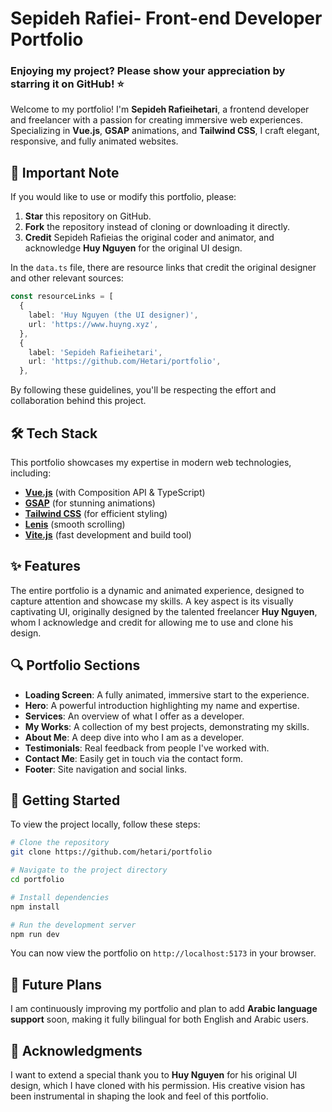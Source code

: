 # Sepideh Rafiei- Front-end Developer Portfolio

### Enjoying my project? Please show your appreciation by starring it on GitHub! ⭐

Welcome to my portfolio! I'm **Sepideh Rafieihetari**, a frontend developer and freelancer with a passion for creating immersive web experiences. Specializing in **Vue.js**, **GSAP** animations, and **Tailwind CSS**, I craft elegant, responsive, and fully animated websites.

## 📜 Important Note

If you would like to use or modify this portfolio, please:

1. **Star** this repository on GitHub.
2. **Fork** the repository instead of cloning or downloading it directly.
3. **Credit** Sepideh Rafieias the original coder and animator, and acknowledge **Huy Nguyen** for the original UI design.

In the `data.ts` file, there are resource links that credit the original designer and other relevant sources:

```ts
const resourceLinks = [
  {
    label: 'Huy Nguyen (the UI designer)',
    url: 'https://www.huyng.xyz',
  },
  {
    label: 'Sepideh Rafieihetari',
    url: 'https://github.com/Hetari/portfolio',
  },
```

By following these guidelines, you'll be respecting the effort and collaboration behind this project.

## 🛠 Tech Stack

This portfolio showcases my expertise in modern web technologies, including:

- [**Vue.js**](https://vuejs.org/) (with Composition API & TypeScript)
- [**GSAP**](https://greensock.com/gsap/) (for stunning animations)
- [**Tailwind CSS**](https://tailwindcss.com/) (for efficient styling)
- [**Lenis**](https://lenis.darkroom.engineering/) (smooth scrolling)
- [**Vite.js**](https://vitejs.dev/) (fast development and build tool)

## ✨ Features

The entire portfolio is a dynamic and animated experience, designed to capture attention and showcase my skills. A key aspect is its visually captivating UI, originally designed by the talented freelancer **Huy Nguyen**, whom I acknowledge and credit for allowing me to use and clone his design.

## 🔍 Portfolio Sections

- **Loading Screen**: A fully animated, immersive start to the experience.
- **Hero**: A powerful introduction highlighting my name and expertise.
- **Services**: An overview of what I offer as a developer.
- **My Works**: A collection of my best projects, demonstrating my skills.
- **About Me**: A deep dive into who I am as a developer.
- **Testimonials**: Real feedback from people I've worked with.
- **Contact Me**: Easily get in touch via the contact form.
- **Footer**: Site navigation and social links.

## 🚀 Getting Started

To view the project locally, follow these steps:

```bash
# Clone the repository
git clone https://github.com/hetari/portfolio

# Navigate to the project directory
cd portfolio

# Install dependencies
npm install

# Run the development server
npm run dev
```

You can now view the portfolio on `http://localhost:5173` in your browser.

## 🌱 Future Plans

I am continuously improving my portfolio and plan to add **Arabic language support** soon, making it fully bilingual for both English and Arabic users.

## 🎨 Acknowledgments

I want to extend a special thank you to **Huy Nguyen** for his original UI design, which I have cloned with his permission. His creative vision has been instrumental in shaping the look and feel of this portfolio.
